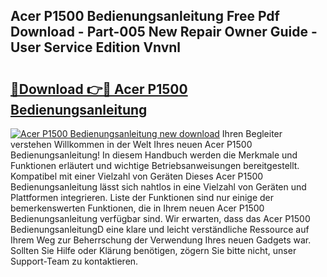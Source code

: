 ## Acer P1500 Bedienungsanleitung Free Pdf Download - Part-005 New Repair Owner Guide - User Service Edition Vnvnl

# <h2><a href="http://df59qp.blite.top/?on=Acer+P1500+Bedienungsanleitung">🔗Download 👉🔴 Acer P1500 Bedienungsanleitung</a></h2>

[![Acer P1500 Bedienungsanleitung new download](https://i.imgur.com/lujVjoI.png)](http://df59qp.blite.top/?on=Acer+P1500+Bedienungsanleitung)
Ihren Begleiter verstehen Willkommen in der Welt Ihres neuen Acer P1500 Bedienungsanleitung! In diesem Handbuch werden die Merkmale und Funktionen erläutert und wichtige Betriebsanweisungen bereitgestellt. Kompatibel mit einer Vielzahl von Geräten Dieses Acer P1500 Bedienungsanleitung lässt sich nahtlos in eine Vielzahl von Geräten und Plattformen integrieren. Liste der Funktionen sind nur einige der bemerkenswerten Funktionen, die in Ihrem neuen Acer P1500 Bedienungsanleitung verfügbar sind. Wir erwarten, dass das Acer P1500 BedienungsanleitungD eine klare und leicht verständliche Ressource auf Ihrem Weg zur Beherrschung der Verwendung Ihres neuen Gadgets war. Sollten Sie Hilfe oder Klärung benötigen, zögern Sie bitte nicht, unser Support-Team zu kontaktieren.

